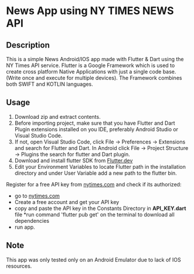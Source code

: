 # News App using NY TIMES NEWS API

## Description

This is a simple News Android/IOS app made with Flutter & Dart using the NY Times API service.
Flutter is a Google Framework which is used to create cross platform Native Applications with just a single code base. (Write once and execute for multiple devices).
The Framework combines both SWIFT and KOTLIN languages.

## Usage
1. Download zip and extract contents.
2. Before importing project, make sure that you have Flutter and Dart Plugin extensions installed on you IDE, preferably Android Studio or Visual Studio Code.
3. If not, open Visual Studio Code, click File -> Preferences -> Extensions and search for Flutter and Dart. In Android click File -> Project Structure -> Plugins the search for flutter and Dart plugin.
4. Download and install flutter SDK from <a href="https://flutter.dev/docs/get-started/install/windows/">Flutter.dev</a>
5. Edit your Environment Variables to locate Flutter path in the installation directory and under User Variable add a new path to the flutter bin.

Register for a free API key from <a href="https://developer.nytimes.com/">nytimes.com</a> and check if its authorized:

* go to <a href="https://developer.nytimes.com/">nytimes.com</a>
* Create a free account and get your API key
* copy and paste the API key in the Constants Directory in **API_KEY.dart** file
  *run command 'flutter pub get' on the terminal to download all dependencies
* run app.

## Note
This app was only tested only on an Android Emulator due to lack of IOS resources.

